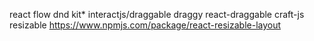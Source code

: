 react flow
dnd kit*
interactjs/draggable
draggy
react-draggable
craft-js
resizable
https://www.npmjs.com/package/react-resizable-layout
